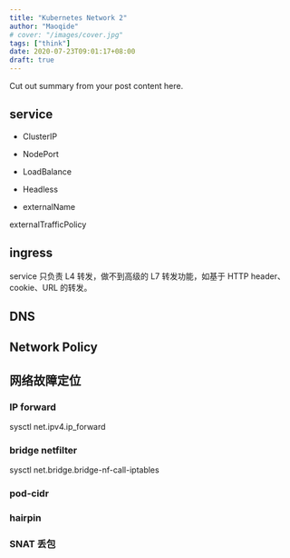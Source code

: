 ```yaml
---
title: "Kubernetes Network 2"
author: "Maoqide"
# cover: "/images/cover.jpg"
tags: ["think"]
date: 2020-07-23T09:01:17+08:00
draft: true
---
```


Cut out summary from your post content here.

<!--more-->

## service
- ClusterIP    
- NodePort    
- LoadBalance    

- Headless     
- externalName    

externalTrafficPolicy    

## ingress
service 只负责 L4 转发，做不到高级的 L7 转发功能，如基于 HTTP header、cookie、URL 的转发。    

## DNS

## Network Policy

## 网络故障定位

### IP forward
sysctl net.ipv4.ip_forward    
### bridge netfilter
sysctl net.bridge.bridge-nf-call-iptables    

### pod-cidr

### hairpin

### SNAT 丢包
